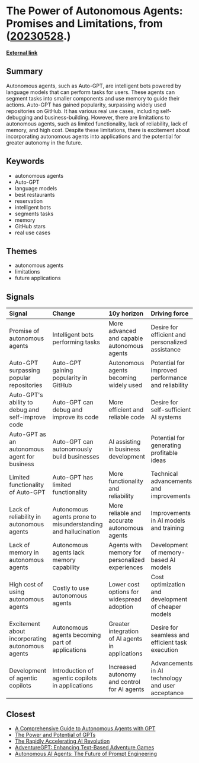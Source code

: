 # __The Power of Autonomous Agents: Promises and Limitations__, from ([20230528](https://kghosh.substack.com/p/20230528).)

__[External link](https://www.thetrainingdata.com/p/autonomous-agents-the-next-frontier)__



## Summary

Autonomous agents, such as Auto-GPT, are intelligent bots powered by language models that can perform tasks for users. These agents can segment tasks into smaller components and use memory to guide their actions. Auto-GPT has gained popularity, surpassing widely used repositories on GitHub. It has various real use cases, including self-debugging and business-building. However, there are limitations to autonomous agents, such as limited functionality, lack of reliability, lack of memory, and high cost. Despite these limitations, there is excitement about incorporating autonomous agents into applications and the potential for greater autonomy in the future.

## Keywords

* autonomous agents
* Auto-GPT
* language models
* best restaurants
* reservation
* intelligent bots
* segments tasks
* memory
* GitHub stars
* real use cases

## Themes

* autonomous agents
* limitations
* future applications

## Signals

| Signal                                            | Change                                                        | 10y horizon                                      | Driving force                                       |
|:--------------------------------------------------|:--------------------------------------------------------------|:-------------------------------------------------|:----------------------------------------------------|
| Promise of autonomous agents                      | Intelligent bots performing tasks                             | More advanced and capable autonomous agents      | Desire for efficient and personalized assistance    |
| Auto-GPT surpassing popular repositories          | Auto-GPT gaining popularity in GitHub                         | Autonomous agents becoming widely used           | Potential for improved performance and reliability  |
| Auto-GPT's ability to debug and self-improve code | Auto-GPT can debug and improve its code                       | More efficient and reliable code                 | Desire for self-sufficient AI systems               |
| Auto-GPT as an autonomous agent for business      | Auto-GPT can autonomously build businesses                    | AI assisting in business development             | Potential for generating profitable ideas           |
| Limited functionality of Auto-GPT                 | Auto-GPT has limited functionality                            | More functionality and reliability               | Technical advancements and improvements             |
| Lack of reliability in autonomous agents          | Autonomous agents prone to misunderstanding and hallucination | More reliable and accurate autonomous agents     | Improvements in AI models and training              |
| Lack of memory in autonomous agents               | Autonomous agents lack memory capability                      | Agents with memory for personalized experiences  | Development of memory-based AI models               |
| High cost of using autonomous agents              | Costly to use autonomous agents                               | Lower cost options for widespread adoption       | Cost optimization and development of cheaper models |
| Excitement about incorporating autonomous agents  | Autonomous agents becoming part of applications               | Greater integration of AI agents in applications | Desire for seamless and efficient task execution    |
| Development of agentic copilots                   | Introduction of agentic copilots in applications              | Increased autonomy and control for AI agents     | Advancements in AI technology and user acceptance   |

## Closest

* [A Comprehensive Guide to Autonomous Agents with GPT](2dda4be3e1a9f11b4f7d8e74feea76b0)
* [The Power and Potential of GPTs](a7a5e8b41b65f1390a0098e577dbea46)
* [The Rapidly Accelerating AI Revolution](1dea025d0138e53b9f644748f63a15bc)
* [AdventureGPT: Enhancing Text-Based Adventure Games](191070a30a1d11509e1f783a0ca8e8e0)
* [Autonomous AI Agents: The Future of Prompt Engineering](af43a5b8a250454ff0fb2b559056ced2)